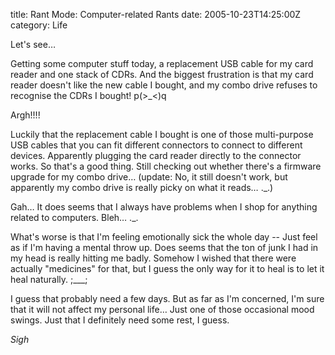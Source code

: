 title: Rant Mode: Computer-related Rants
date: 2005-10-23T14:25:00Z
category: Life

Let's see…

Getting some computer stuff today, a replacement USB cable for my card reader and one stack of CDRs. And the biggest frustration is that my card reader doesn't like the new cable I bought, and my combo drive refuses to recognise the CDRs I bought! p(>\_<)q

Argh!!!!

Luckily that the replacement cable I bought is one of those multi-purpose USB cables that you can fit different connectors to connect to different devices. Apparently plugging the card reader directly to the connector works. So that's a good thing. Still checking out whether there's a firmware upgrade for my combo drive… (update: No, it still doesn't work, but apparently my combo drive is really picky on what it reads… .\_.)

Gah… It does seems that I always have problems when I shop for anything related to computers. Bleh… .\_.

What's worse is that I'm feeling emotionally sick the whole day -- Just feel as if I'm having a mental throw up. Does seems that the ton of junk I had in my head is really hitting me badly. Somehow I wished that there were actually "medicines" for that, but I guess the only way for it to heal is to let it heal naturally. ;\_\_\_;

I guess that probably need a few days. But as far as I'm concerned, I'm sure that it will not affect my personal life… Just one of those occasional mood swings. Just that I definitely need some rest, I guess.

*Sigh*
